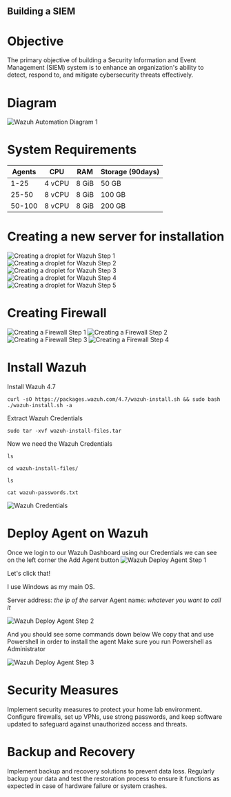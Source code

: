 ## Building a SIEM

# Objective

The primary objective of building a Security Information and Event Management (SIEM) system is to enhance an organization's ability to detect, respond to, and mitigate cybersecurity threats effectively. 

# Diagram

<img src="https://i.imgur.com/VtnkAJu.png" alt="Wazuh Automation Diagram 1">

# System Requirements

|     Agents     |                 CPU                |     RAM       |      Storage (90days)       |
| --------------- | ------------------------------------- | --------------- | --------------- |
|       1-25          |                4 vCPU                       |     8 GiB           |       50 GB          |
|       25-50          |                8 vCPU                       |     8 GiB           |       100 GB          |
|       50-100          |                8 vCPU                       |     8 GiB           |       200 GB          |

# Creating a new server for installation

<img src="https://i.imgur.com/6XrGaMb.png" alt="Creating a droplet for Wazuh Step 1">
<img src="https://i.imgur.com/1N4aPUk.png" alt="Creating a droplet for Wazuh Step 2">
<img src="https://i.imgur.com/uY8vFkM.png" alt="Creating a droplet for Wazuh Step 3">
<img src="https://i.imgur.com/Guf0VP2.png" alt="Creating a droplet for Wazuh Step 4">
<img src="https://i.imgur.com/Xbq43XO.png" alt="Creating a droplet for Wazuh Step 5">

# Creating Firewall

<img src="https://i.imgur.com/peOlIw1.png" alt="Creating a Firewall Step 1">
<img src="https://i.imgur.com/l2lptyM.png" alt="Creating a Firewall Step 2">
<img src="https://i.imgur.com/gH9vmMf.png" alt="Creating a Firewall Step 3">
<img src="https://i.imgur.com/2rUs3Vh.png" alt="Creating a Firewall Step 4">

# Install Wazuh

Install Wazuh 4.7
```
curl -sO https://packages.wazuh.com/4.7/wazuh-install.sh && sudo bash ./wazuh-install.sh -a
```
Extract Wazuh Credentials
```
sudo tar -xvf wazuh-install-files.tar
```

Now we need the Wazuh Credentials
```
ls
```
```
cd wazuh-install-files/
```
```
ls
```
```
cat wazuh-passwords.txt
```
<img src="https://i.imgur.com/H9OdKD7.png" alt="Wazuh Credentials">

# Deploy Agent on Wazuh

Once we login to our Wazuh Dashboard using our Credentials we can see on the left corner the Add Agent button
<img src="https://i.imgur.com/Pl5YuFz.png" alt="Wazuh Deploy Agent Step 1">

Let's click that!

I use Windows as my main OS.

Server address: *the ip of the server*
Agent name: *whatever you want to call it*

<img src="https://i.imgur.com/pu7dSvC.png" alt="Wazuh Deploy Agent Step 2">

And you should see some commands down below
We copy that and use Powershell in order to install the agent
Make sure you run Powershell as Administrator

<img src="https://i.imgur.com/szAFpz4.png" alt="Wazuh Deploy Agent Step 3">

# Security Measures

Implement security measures to protect your home lab environment. Configure firewalls, set up VPNs, use strong passwords, and keep software updated to safeguard against unauthorized access and threats.

# Backup and Recovery

Implement backup and recovery solutions to prevent data loss. Regularly backup your data and test the restoration process to ensure it functions as expected in case of hardware failure or system crashes.
